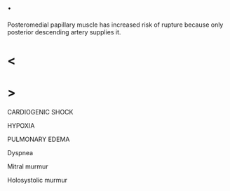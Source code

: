# .

Posteromedial papillary muscle has increased risk of rupture because only posterior descending artery supplies it.

# <

# >

CARDIOGENIC SHOCK

HYPOXIA

PULMONARY EDEMA

Dyspnea

Mitral murmur

Holosystolic murmur
